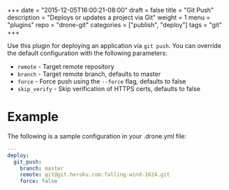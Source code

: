 +++
date = "2015-12-05T16:00:21-08:00"
draft = false
title = "Git Push"
description = "Deploys or updates a project via Git"
weight = 1
menu = "plugins"
repo = "drone-git"
categories = ["publish", "deploy"]
tags = "git"
+++

Use this plugin for deploying an application via `git push`. You can override
the default configuration with the following parameters:

* `remote` - Target remote repository
* `branch` - Target remote branch, defaults to master
* `force` - Force push using the `--force` flag, defaults to false
* `skip_verify` - Skip verification of HTTPS certs, defaults to false

# Example

The following is a sample configuration in your .drone.yml file:

```yaml
---
deploy:
  git_push:
    branch: master
    remote: git@git.heroku.com:falling-wind-1624.git
    force: false
```
